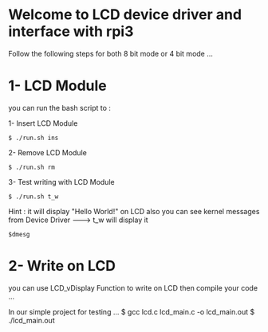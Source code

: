 # Welcome to LCD device driver and interface with rpi3
Follow the following steps for both 8 bit mode or 4 bit mode ...

# 1- LCD Module 
you can run the bash script to :

1- Insert LCD Module
	
	$ ./run.sh ins
2- Remove LCD Module
	
	$ ./run.sh rm
3- Test writing with LCD Module
	
	$ ./run.sh t_w
	
Hint : 
it will display "Hello World!" on LCD 
also you can see kernel messages from Device Driver ---> t_w will display it
	
	$dmesg 
	

# 2- Write on LCD

you can use LCD_vDisplay Function to write on LCD
then compile your code ...

In our simple project for testing ...
$ gcc lcd.c lcd_main.c -o lcd_main.out
$ ./lcd_main.out


